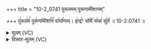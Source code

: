+++
title = "10-2_0741 पुरूतमम् पुरूणामीशानम्"

+++
पु꣣रूत꣡मं꣢ पुरू꣣णा꣡मीशा꣢꣯नं꣣ वा꣡र्या꣢णाम्। इ꣢न्द्र꣣ꣳ सो꣢मे꣣ स꣡चा꣢ सु꣣ते꣢ ॥ 10-2:0741 ॥

<details><summary>मूलम् (VC)</summary>

पु꣣रूत꣡मं꣢ पु꣣रूणा꣡मीशा꣢꣯नं꣣ वा꣡र्या꣢णाम् । इ꣢न्द्र꣣ꣳ सो꣢मे꣣ स꣡चा꣢ सु꣣ते꣢ ॥७४१॥
</details>

<details><summary>विस्वर-मूलम् (VC)</summary>

पुरूतमं पुरूणामीशानं वार्याणाम् । इन्द्रꣳ सोमे सचा सुते ॥७४१॥
</details>